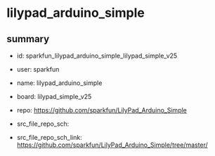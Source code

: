 # lilypad_arduino_simple
 
## summary 
* id: sparkfun_lilypad_arduino_simple_lilypad_simple_v25
* user: sparkfun
* name: lilypad_arduino_simple
* board: lilypad_simple_v25
* repo: https://github.com/sparkfun/LilyPad_Arduino_Simple



* src_file_repo_sch: 
* src_file_repo_sch_link: https://github.com/sparkfun/LilyPad_Arduino_Simple/tree/master/






